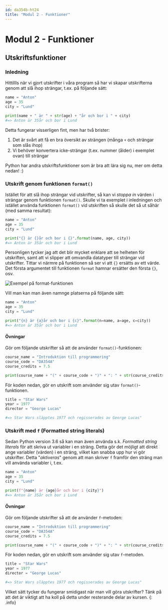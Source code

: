 ```yaml
---
id: da354b-ht24
title: "Modul 2 - Funktioner"
---
```


# Modul 2 - Funktioner

## Utskriftsfunktioner

### Inledning

Hittillls när vi gjort utskrifter i våra program så har vi skapar utskrifterna genom att slå ihop strängar, t.ex. på följande sätt:

```python
name = "Anton"
age = 35
city = "Lund"

print(name + " är " + str(age) + "år och bor i " + city)
#=> Anton är 35år och bor i Lund
```

Detta fungerar visserligen fint, men har två brister:

1. Det är svårt att få en bra översikt av strängen (många `+` och strängar som slås ihop)
2. Vi behöver konvertera icke-strängar (t.ex. nummer (ålder) i exemplet ovan) till strängar

Python har andra utskriftsfunktioner som är bra att lära sig nu, mer om detta nedan! :)

### Utskrift genom funktionen `format()`

Istället för att slå ihop strängar vid utskrifter, så kan vi *stoppa in* värden i strängar genom funktionen `format()`. Skulle vi ta exemplet i inledningen och istället använda funktionen `format()` vid utskriften så skulle det så ut såhär (med samma resultat):

```python
name = "Anton"
age = 35
city = "Lund"

print("{} är {}år och bor i {}".format(name, age, city))
#=> Anton är 35år och bor i Lund
```

Personligen tycker jag att det blir mycket enklare att se helheten för utskriften, samt att vi slipper att omvandla datatyper till strängar vid utskrifter. Tittar vi närmre på funktionen så ser vi att `{}` ersätts av ett värde. Det första argumentet till funktionen `format` hamnar ersätter den första `{}`, osv.

![Exempel på format-funktionen](../images/format-function.png)

Vill man kan man även namnge platserna på följande sätt:

```python
name = "Anton"
age = 35
city = "Lund"

print("{n} är {a}år och bor i {c}".format(n=name, a=age, c=city))
#=> Anton är 35år och bor i Lund
```

#### Övningar

Gör om följande utskrifter så att de använder `format()`-funktionen:

```python
course_name = "Introduktion till programmering"
course_code = "DA354A"
course_credits = 7.5

print(course_name + "(" + course_code + ")" + ": " + str(course_credits) + "hp")
```

För koden nedan, gör en utskrift som använder sig utav `format()`-funktionen.

```python
title = "Star Wars"
year = 1977
director = "George Lucas"

#=> Star Wars släpptes 1977 och regisserades av George Lucas"
```

### Utskrift med `f` (Formatted string literals)

Sedan Python version 3.6 så kan man även använda s.k. *Formatted string literals* för att skriva ut variabler i en sträng. Detta gör det möjligt att direkt ange variabler (värden) i en sträng, vilket kan snabba upp hur vi gör utskrifter. Detta "*aktiveras*" genom att man skriver `f` framför den sträng man vill använda variabler i, t.ex.

```python
name = "Anton"
age = 35
city = "Lund"

print(f"{name} är {age}år och bor i {city}")
#=> Anton är 35år och bor i Lund
```

#### Övningar

Gör om följande utskrifter så att de använder `f`-metoden:

```python
course_name = "Introduktion till programmering"
course_code = "DA354A"
course_credits = 7.5

print(course_name + "(" + course_code + ")" + ": " + str(course_credits) + "hp")
```

För koden nedan, gör en utskrift som använder sig utav `f`-metoden.

```python
title = "Star Wars"
year = 1977
director = "George Lucas"

#=> Star Wars släpptes 1977 och regisserades av George Lucas"
```

Vilket sätt tycker du fungerar smidigast när man vill göra utskrifter? Tänk på att det är viktigt att ha koll på detta under resterande delar av kursen.
{: .info}